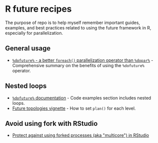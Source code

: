 # R future recipes

The purpose of repo is to help myself remember important guides, examples,
and best practices related to using the future framework in R,
especially for parallelization.

## General usage

- [`%dofuture%` - a better `foreach()` parallelization operator than `%dopar%`](https://www.jottr.org/2023/06/26/dofuture/) - Comprehensive summary on the benefits of using the `%dofuture%` operator.

## Nested loops

- [`%dofuture%` documentation](https://dofuture.futureverse.org/reference/grapes-dofuture-grapes.html) - Code examples section includes nested loops.
- [Future topologies vignette](https://future.futureverse.org/articles/future-3-topologies.html) - How to set `plan()` for each level.

## Avoid using fork with RStudio

- [Protect against using forked processes (aka "multicore") in RStudio](https://github.com/HenrikBengtsson/future/issues/299)
